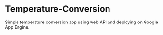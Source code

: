 # Temperature-Conversion

Simple temperature conversion app using web API and deploying on Google App Engine.
